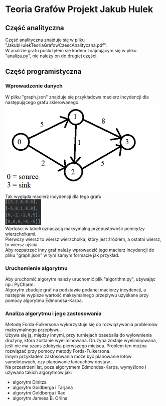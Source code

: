 # Teoria Grafów Projekt Jakub Hulek

## Część analityczna
Część analityczna znajduje się w pliku "JakubHulekTeoriaGrafowCzescAnalityczna.pdf".  
W analizie grafu posłużyłem się kodem znajdującym się w pliku "analiza<span>.</span>py", nie należy on do drugiej części.  

## Część programistyczna
### Wprowadzenie danych
W pliku "graph.json" znajduje się przykładowa macierz incydencji dla następującego grafu skierowanego. 
![Przykładowy graf](ExampleGraph.png)  
Tak wygląda macierz incydencji dla tego grafu  
![Przykładowa macierz incydencji](ExampleGraphMatrix.png)  
Wartości w tabeli oznaczają maksymalną przepustowość pomiędzy wierzchołkami.  
Pierwszy wiersz to wiersz wierzchołka, który jest źródłem, a ostatni wiersz, to wiersz ujścia.  
Aby rozpatrzeć inny graf należy wprowadzić jego macierz incydencji do pliku "graph.json" w tym samym formacie jak przykład.  

### Uruchomienie algorytmu
Aby uruchomić algorytm należy uruchomić plik "algorithm<span>.</span>py", używając np.: PyCharm.  
Algorytm zbuduje graf na podstawie podanej macierzy incydencji, a następnie wypisze wartość maksymalnego przepływu uzyskane przy pomocy algorytmu Edmondsa-Karpa.

### Analiza algorytmu i jego zastosowania
Metodę Forda-Fulkersona wykorzystuje się do rozwiązywania problemów maksymalnego przepływu.  
Używa się ją, między innymi, przy turniejach baseballa do wyłownienia drużyny, która zostanie wyeliminowana. Drużyna zostaje wyeliminowana, jeśli nie ma szans zdobycia pierwszego miejsca. Problem ten można rozwiązać przy pomocy metody Forda-Fulkersona.  
Innym przykładem zastosowania może być planowanie lotów samolotowych, czy planowanie łańcuchów dostaw.  
Na przestrzeni lat, poza algorytmem Edmondsa-Karpa, wymyślono i używano takich algorytmów jak:
- algorytm Dinitza
- algorytm Goldberga i Tarjana
- algorytm Goldberga i Rao
- algorytm Jamesa B. Orlina
